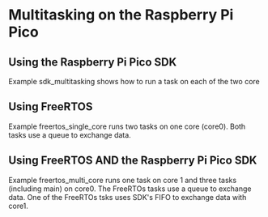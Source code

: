 # Multitasking on the Raspberry Pi Pico
## Using the Raspberry Pi Pico SDK
Example sdk_multitasking shows how to run a task on each of the two core
## Using FreeRTOS
Example freertos_single_core runs two tasks on one core (core0). Both tasks use a queue to exchange data.
## Using FreeRTOS AND the Raspberry Pi Pico SDK
Example freertos_multi_core runs one task on core 1 and three tasks (including main) on core0.
The FreeRTOs tasks use a queue to exchange data. One of the FreeRTOs tsks uses SDK's FIFO to exchange data
with core1.